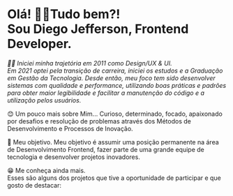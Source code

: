 <h1>
Olá! 👋😁Tudo bem?! <br>
Sou Diego Jefferson, Frontend Developer. 
</h1>

<p dir="auto">
<em>
👨‍💻 Iniciei minha trajetória em 2011 como Design/UX & UI. <br>
Em 2021 optei pela transição de carreira, iniciei os estudos e a Graduação em Gestão da Tecnologia.
Desde então, meu foco tem sido desenvolver sistemas com qualidade e performance, utilizando boas práticas e padrões para obter maior legibilidade e facilitar a     manutenção do código e a utilização pelos usuários.
</em>
</p>

<p dir="auto">
😊 Um pouco mais sobre Mim...
Curioso, determinado, focado, apaixonado por desafios e resolução de problemas através dos Métodos de Desenvolvimento e Processos de Inovação.

🎯 Meu objetivo.
Meu objetivo é assumir uma posição permanente na área de Desenvolvimento Frontend, fazer parte de uma grande equipe de tecnologia e desenvolver projetos inovadores.

😁 Me conheça ainda mais.<br>
Esses são alguns dos projetos que tive a oportunidade de participar e que gosto de destacar:
</p>

<!--
<div>
<a href="https://github.com/Diegojfsr">
<img height="180em" src="https://github-readme-stats.vercel.app/api/top-langs/?username=Diegojfsr&layout=compact&langs_count=7&theme=dracula"/>
<img height="180em" src="https://github-readme-stats.vercel.app/api?username=Diegojfsr&show_icons=true&theme=dracula&include_all_commits=true&count_private=true"/>
</div>
-->
